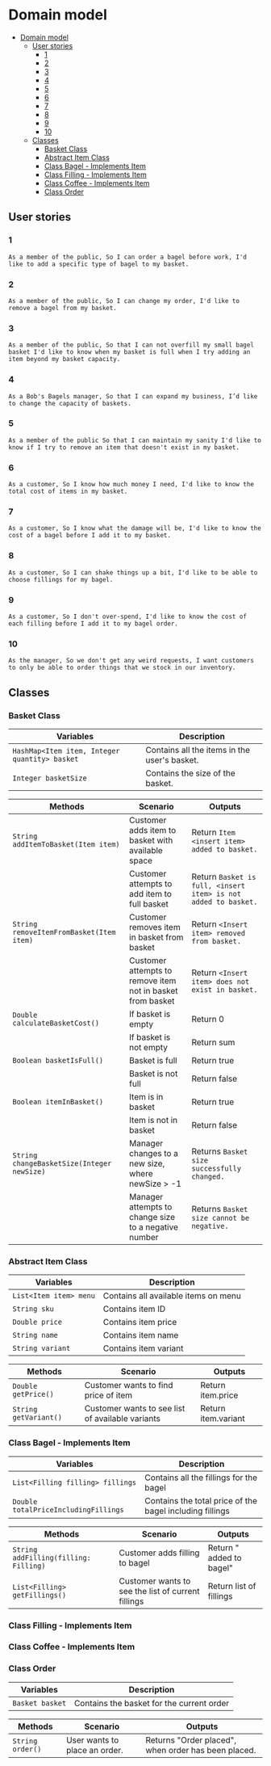 # Domain model

<!-- TOC -->
* [Domain model](#domain-model)
  * [User stories](#user-stories)
    * [1](#1)
    * [2](#2)
    * [3](#3)
    * [4](#4)
    * [5](#5)
    * [6](#6)
    * [7](#7)
    * [8](#8)
    * [9](#9)
    * [10](#10)
  * [Classes](#classes)
    * [Basket Class](#basket-class)
    * [Abstract Item Class](#abstract-item-class)
    * [Class Bagel - Implements Item](#class-bagel---implements-item)
    * [Class Filling - Implements Item](#class-filling---implements-item)
    * [Class Coffee - Implements Item](#class-coffee---implements-item)
    * [Class Order](#class-order-)
<!-- TOC -->

## User stories
### 1
``
As a member of the public,
So I can order a bagel before work,
I'd like to add a specific type of bagel to my basket.
``

### 2
``
As a member of the public,
So I can change my order,
I'd like to remove a bagel from my basket.
``

### 3
``
As a member of the public,
So that I can not overfill my small bagel basket
I'd like to know when my basket is full when I try adding an item beyond my basket capacity.
``

### 4
``
As a Bob's Bagels manager,
So that I can expand my business,
I’d like to change the capacity of baskets.
``

### 5
``
As a member of the public
So that I can maintain my sanity
I'd like to know if I try to remove an item that doesn't exist in my basket.
``

### 6
``
As a customer,
So I know how much money I need,
I'd like to know the total cost of items in my basket.
``

### 7
``
As a customer,
So I know what the damage will be,
I'd like to know the cost of a bagel before I add it to my basket.
``

### 8
``
As a customer,
So I can shake things up a bit,
I'd like to be able to choose fillings for my bagel.
``

### 9
``
As a customer,
So I don't over-spend,
I'd like to know the cost of each filling before I add it to my bagel order.
``

### 10
``
As the manager,
So we don't get any weird requests,
I want customers to only be able to order things that we stock in our inventory.
``

## Classes

### Basket Class
| Variables                                       | Description                                                          |
|-------------------------------------------------|----------------------------------------------------------------------|
| ``HashMap<Item item, Integer quantity> basket`` | Contains all the items in the user's basket.                         | 
| ``Integer basketSize``                          | Contains the size of the basket.                                     |

| Methods                                    | Scenario                                                   | Outputs                                                          |
|--------------------------------------------|------------------------------------------------------------|------------------------------------------------------------------|
| `String addItemToBasket(Item item)`        | Customer adds item to basket with available space          | Return ``Item <insert item> added to basket.``                   |
|                                            | Customer attempts to add item to full basket               | Return ``Basket is full, <insert item> is not added to basket.`` |
| `String removeItemFromBasket(Item item)`   | Customer removes item in basket from basket                | Return ``<Insert item> removed from basket.``                    |
|                                            | Customer attempts to remove item not in basket from basket | Return ``<Insert item> does not exist in basket.``               |
| `Double calculateBasketCost()`             | If basket is empty                                         | Return 0                                                         | 
|                                            | If basket is not empty                                     | Return sum                                                       |
| `Boolean basketIsFull()`                   | Basket is full                                             | Return true                                                      |
|                                            | Basket is not full                                         | Return false                                                     |
| `Boolean itemInBasket()`                   | Item is in basket                                          | Return true                                                      |
|                                            | Item is not in basket                                      | Return false                                                     |
| `String changeBasketSize(Integer newSize)` | Manager changes to a new size, where newSize > -1          | Returns ``Basket size successfully changed.``                    |
|                                            | Manager attempts to change size to a negative number       | Returns ``Basket size cannot be negative.``                      |

### Abstract Item Class
| Variables                | Description                          |
|--------------------------|--------------------------------------|
| ``List<Item item> menu`` | Contains all available items on menu | 
| ``String sku``           | Contains item ID                     |
| ``Double price``         | Contains item price                  |
| ``String name``          | Contains item name                   |
| ``String variant``       | Contains item variant                |



| Methods               | Scenario                                         | Outputs             |
|-----------------------|--------------------------------------------------|---------------------|
| `Double getPrice()`   | Customer wants to find price of item             | Return item.price   |
| `String getVariant()` | Customer wants to see list of available variants | Return item.variant |

### Class Bagel - Implements Item
| Variables                              | Description                                              |
|----------------------------------------|----------------------------------------------------------|
| ``List<Filling filling> fillings``     | Contains all the fillings for the bagel                  | 
| ``Double totalPriceIncludingFillings`` | Contains the total price of the bagel including fillings |


| Methods                               | Scenario                                           | Outputs                                  |
|---------------------------------------|----------------------------------------------------|------------------------------------------|
| `String addFilling(filling: Filling)` | Customer adds filling to bagel                     | Return "<Insert filling> added to bagel" |
| `List<Filling> getFillings()`         | Customer wants to see the list of current fillings | Return list of fillings                  |

### Class Filling - Implements Item

### Class Coffee - Implements Item

### Class Order 
| Variables                              | Description                                              |
|----------------------------------------|----------------------------------------------------------|
| ``Basket basket``                      | Contains the basket for the current order                | 


| Methods                          | Scenario                                           | Outputs                                             |
|----------------------------------|----------------------------------------------------|-----------------------------------------------------|
| `String order()`                 | User wants to place an order.                      | Returns "Order placed", when order has been placed. |
